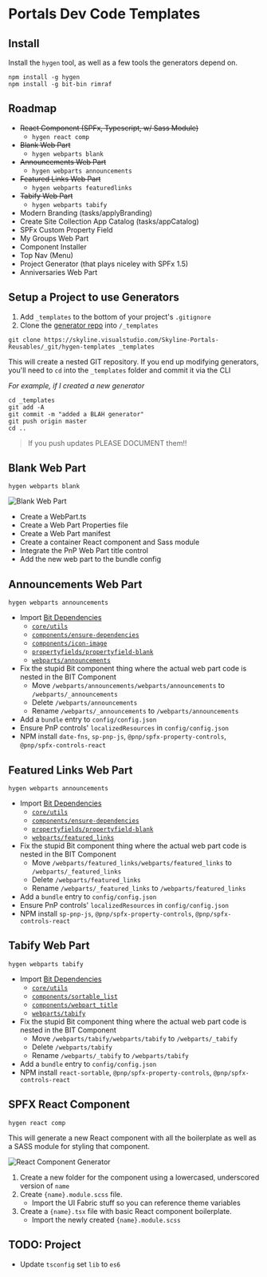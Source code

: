 # Portals Dev Code Templates
## Install 
Install the `hygen` tool, as well as a few tools the generators depend on.
```
npm install -g hygen
npm install -g bit-bin rimraf
```

## Roadmap
- ~~React Component (SPFx, Typescript, w/ Sass Module)~~
    - `hygen react comp`
- ~~Blank Web Part~~
    - `hygen webparts blank`
- ~~Announcements Web Part~~
    - `hygen webparts announcements`
- ~~Featured Links Web Part~~
    - `hygen webparts featuredlinks`
- ~~Tabify Web Part~~
    - `hygen webparts tabify`
- Modern Branding (tasks/applyBranding)
- Create Site Collection App Catalog (tasks/appCatalog)
- SPFx Custom Property Field
- My Groups Web Part
- Component Installer
- Top Nav (Menu)
- Project Generator (that plays niceley with SPFx 1.5)
- Anniversaries Web Part

## Setup a Project to use Generators
1. Add `_templates` to the bottom of your project's `.gitignore`
2. Clone the [generator repo](https://skyline.visualstudio.com/Skyline-Portals-Reusables/_git/hygen-templates) into `/_templates`
```
git clone https://skyline.visualstudio.com/Skyline-Portals-Reusables/_git/hygen-templates _templates
```

This will create a nested GIT repository. If you end up modifying generators, you'll need to `cd` into the `_templates` folder and commit it via the CLI


*For example, if I created a new generator*
```
cd _templates
git add -A
git commit -m "added a BLAH generator"
git push origin master
cd ..
```
> If you push updates PLEASE DOCUMENT them!!

## Blank Web Part
```
hygen webparts blank
```
![Blank Web Part](https://res.cloudinary.com/droopytersen/image/upload/v1530556566/docs/hygen/hygen-webparts-blank.png)
- Create a WebPart.ts
- Create a Web Part Properties file
- Create a Web Part manifest
- Create a container React component and Sass module
- Integrate the PnP Web Part title control
- Add the new web part to the bundle config

## Announcements Web Part
```
hygen webparts announcements
```

- Import [Bit Dependencies](https://bitsrc.io/droopytersen/portalsdev)
    - [`core/utils`](https://bitsrc.io/droopytersen/portalsdev/core/utils/code)
    - [`components/ensure-dependencies`](https://bitsrc.io/droopytersen/portalsdev/components/ensure-dependencies/code)
    - [`components/icon-image`](https://bitsrc.io/droopytersen/portalsdev/components/icon-image/code)
    - [`propertyfields/propertyfield-blank`](https://bitsrc.io/droopytersen/portalsdev/propertyfields/propertyfield-blank/code)
    - [`webparts/announcements`](https://bitsrc.io/droopytersen/portalsdev/webparts/announcements/code)
- Fix the stupid Bit component thing where the actual web part code is nested in the BIT Component
    - Move `/webparts/announcements/webparts/announcements` to `/webparts/_announcements`
    - Delete `/webparts/announcements`
    - Rename `/webparts/_announcements` to `/webparts/announcements`
- Add a `bundle` entry to `config/config.json`
- Ensure PnP controls' `localizedResources` in `config/config.json`
- NPM install `date-fns`, `sp-pnp-js`, `@pnp/spfx-property-controls`, `@pnp/spfx-controls-react`

## Featured Links Web Part
```
hygen webparts announcements
```

- Import [Bit Dependencies](https://bitsrc.io/droopytersen/portalsdev)
    - [`core/utils`](https://bitsrc.io/droopytersen/portalsdev/core/utils/code)
    - [`components/ensure-dependencies`](https://bitsrc.io/droopytersen/portalsdev/components/ensure-dependencies/code)
    - [`propertyfields/propertyfield-blank`](https://bitsrc.io/droopytersen/portalsdev/propertyfields/propertyfield-blank/code)
    - [`webparts/featured_links`](https://bitsrc.io/droopytersen/portalsdev/webparts/featured_links/code)
- Fix the stupid Bit component thing where the actual web part code is nested in the BIT Component
    - Move `/webparts/featured_links/webparts/featured_links` to `/webparts/_featured_links`
    - Delete `/webparts/featured_links`
    - Rename `/webparts/_featured_links` to `/webparts/featured_links`
- Add a `bundle` entry to `config/config.json`
- Ensure PnP controls' `localizedResources` in `config/config.json`
- NPM install `sp-pnp-js`, `@pnp/spfx-property-controls`, `@pnp/spfx-controls-react`

## Tabify Web Part
```
hygen webparts tabify
```

- Import [Bit Dependencies](https://bitsrc.io/droopytersen/portalsdev)
    - [`core/utils`](https://bitsrc.io/droopytersen/portalsdev/core/utils/code)
    - [`components/sortable_list`](https://bitsrc.io/droopytersen/portalsdev/components/sortable_list/code)
    - [`components/webpart_title`](https://bitsrc.io/droopytersen/portalsdev/components/webpart_title/code)
    - [`webparts/tabify`](https://bitsrc.io/droopytersen/portalsdev/webparts/tabify/code)
- Fix the stupid Bit component thing where the actual web part code is nested in the BIT Component
    - Move `/webparts/tabify/webparts/tabify` to `/webparts/_tabify`
    - Delete `/webparts/tabify`
    - Rename `/webparts/_tabify` to `/webparts/tabify`
- Add a `bundle` entry to `config/config.json`
- NPM install `react-sortable`, `@pnp/spfx-property-controls`, `@pnp/spfx-controls-react`

## SPFX React Component
```
hygen react comp
```
This will generate a new React component with all the boilerplate as well as a SASS module for styling that component.

![React Component Generator](https://res.cloudinary.com/droopytersen/image/upload/v1529693803/docs/hygen/hygen-react-comp1.gif)

1. Create a new folder for the component using a lowercased, underscored version of `name`
2. Create `{name}.module.scss` file.
    - Import the UI Fabric stuff so you can reference theme variables
3. Create a `{name}.tsx` file with basic React component boilerplate.
    - Import the newly created `{name}.module.scss`


## TODO: Project
- Update `tsconfig` set `lib` to `es6`
